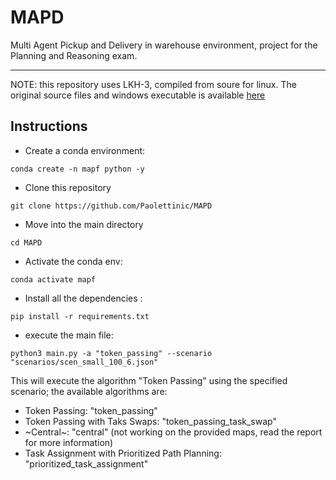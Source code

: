 # MAPD

Multi Agent Pickup and Delivery in warehouse environment, project for the Planning and Reasoning exam.

---
NOTE: this repository uses LKH-3, compiled from soure for linux. The original source files and windows executable is available
[here](http://webhotel4.ruc.dk/~keld/research/LKH-3/)
## Instructions
- Create a conda environment:
```shell
conda create -n mapf python -y
```
- Clone this repository
```shell
git clone https://github.com/Paolettinic/MAPD
```
- Move into the main directory
```shell
cd MAPD
```
- Activate the conda env:
```shell
conda activate mapf
```
- Install all the dependencies :
```shell
pip install -r requirements.txt
```
- execute the main file:
```shell
python3 main.py -a "token_passing" --scenario "scenarios/scen_small_100_6.json"
```
This will execute the algorithm "Token Passing" using the specified scenario; the available algorithms are:
- Token Passing: "token_passing"
- Token Passing with Taks Swaps:  "token_passing_task_swap"
- ~Central~:  "central" (not working on the provided maps, read the report for more information)
- Task Assignment with Prioritized Path Planning:  "prioritized_task_assignment"

